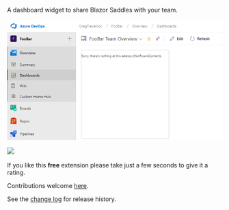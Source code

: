 [GitHubRepoPullRequestsURL]: https://github.com/GregTrevellick/AzureDevOpsBlazorSaddlesWidget/pulls

A dashboard widget to share Blazor Saddles with your team.

![](Screenshot.png)

![](Screenshot2.png)

If you like this **free** extension please take just a few seconds to give it a rating.

Contributions welcome [here][GitHubRepoPullRequestsURL].

See the [change log](CHANGELOG.md) for release history.
